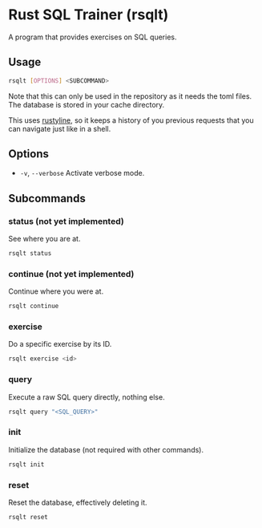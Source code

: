 # Rust SQL Trainer (rsqlt)

A program that provides exercises on SQL queries.

## Usage

```bash
rsqlt [OPTIONS] <SUBCOMMAND>
```

Note that this can only be used in the repository as it needs the toml files.
The database is stored in your cache directory.

This uses [rustyline](https://crates.io/crates/rustyline/), so it keeps a history of you previous requests that you can navigate just like in a shell.

## Options

* `-v`, `--verbose`
  Activate verbose mode.

## Subcommands

### status (not yet implemented)

See where you are at.

```bash
rsqlt status
```

### continue (not yet implemented)

Continue where you were at.

```bash
rsqlt continue
```

### exercise

Do a specific exercise by its ID.

```bash
rsqlt exercise <id>
```

### query

Execute a raw SQL query directly, nothing else.

```bash
rsqlt query "<SQL_QUERY>"
```

### init

Initialize the database (not required with other commands).

```bash
rsqlt init
```

### reset

Reset the database, effectively deleting it.

```bash
rsqlt reset
```
